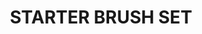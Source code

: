 ---
title: "STARTER BRUSH SET"
price: "TBA"
desc: "Opis nije dostupan"
img_path: "/assets/img/A.MIG-7602.jpg"
brand: AMMO
available: true
cat: "tools"
subcat: "BRUSH SETS"
subsubcat: "SS"
---